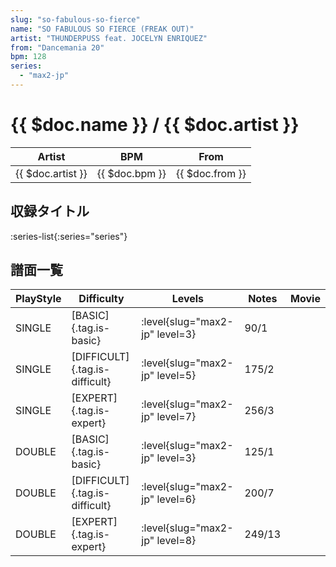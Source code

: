 ```yaml
---
slug: "so-fabulous-so-fierce"
name: "SO FABULOUS SO FIERCE (FREAK OUT)"
artist: "THUNDERPUSS feat. JOCELYN ENRIQUEZ"
from: "Dancemania 20"
bpm: 128
series:
  - "max2-jp"
---
```


# {{ $doc.name }} / {{ $doc.artist }}

|Artist|BPM|From|
|------|---|----|
|{{ $doc.artist }}|{{ $doc.bpm }}|{{ $doc.from }}|

## 収録タイトル

:series-list{:series="series"}

## 譜面一覧

|PlayStyle|Difficulty|Levels|Notes|Movie|
|---------|----------|------|-----|-----|
|SINGLE|[BASIC]{.tag.is-basic}|:level{slug="max2-jp" level=3}|90/1||
|SINGLE|[DIFFICULT]{.tag.is-difficult}|:level{slug="max2-jp" level=5}|175/2||
|SINGLE|[EXPERT]{.tag.is-expert}|:level{slug="max2-jp" level=7}|256/3||
|DOUBLE|[BASIC]{.tag.is-basic}|:level{slug="max2-jp" level=3}|125/1||
|DOUBLE|[DIFFICULT]{.tag.is-difficult}|:level{slug="max2-jp" level=6}|200/7||
|DOUBLE|[EXPERT]{.tag.is-expert}|:level{slug="max2-jp" level=8}|249/13||
